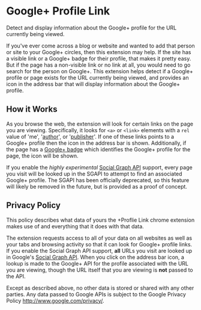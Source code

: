 # Google+ Profile Link #

Detect and display information about the Google+ profile for the URL currently
being viewed.

If you've ever come across a blog or website and wanted to add that person or
site to your Google+ circles, then this extension may help.  If the site has a
visible link or a Google+ badge for their profile, that makes it pretty easy.
But if the page has a non-visible link or no link at all, you would need to go
search for the person on Google+.  This extension helps detect if a Google+
profile or page exists for the URL currently being viewed, and provides an icon
in the address bar that will display information about the Google+ profile.


## How it Works ##

As you browse the web, the extension will look for certain links on the page
you are viewing.  Specifically, it looks for `<a>` or `<link>` elements with a
`rel` value of 'me', '[author][rel-author]', or '[publisher][rel-publisher]'.
If one of these links points to a Google+ profile then the icon in the address
bar is shown.  Additionally, if the page has a [Google+ badge][] which
identifies the Google+ profile for the page, the icon will be shown.

If you enable the _highly experimental_ [Social Graph API][] support, every
page you visit will be looked up in the SGAPI to attempt to find an associated
Google+ profile.  The SGAPI has been officially deprecated, so this feature
will likely be removed in the future, but is provided as a proof of concept.


## Privacy Policy ##

This policy describes what data of yours the +Proflie Link chrome extension
makes use of and everything that it does with that data.

The extension requests access to all of your data on all websites as well as
your tabs and browsing activity so that it can look for Google+ profile links.
If you enable the Social Graph API support, **all** URLs you visit are looked
up in Google's [Social Graph API][].  When you click on the address bar icon, a
lookup is made to the Google+ API for the profile associated with the URL you
are viewing, though the URL itself that you are viewing is **not** passed to
the API.

Except as described above, no other data is stored or shared with any other
parties. Any data passed to Google APIs is subject to the Google Privacy
Policy <http://www.google.com/privacy/>.

[rel-author]: http://support.google.com/webmasters/bin/answer.py?hl=en&answer=1408986
[rel-publisher]: http://support.google.com/webmasters/bin/answer.py?hl=en&answer=1708844
[Google+ badge]: https://developers.google.com/+/plugins/badge/
[Social Graph API]: http://code.google.com/apis/socialgraph/
